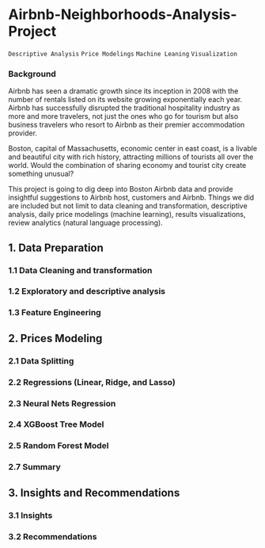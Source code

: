 # Airbnb-Neighborhoods-Analysis-Project

`Descriptive Analysis` `Price Modelings` `Machine Leaning` `Visualization` 

### Background
Airbnb has seen a dramatic growth since its inception in 2008 with the number of rentals listed on its website 
growing exponentially each year. Airbnb has successfully disrupted the traditional hospitality industry as more 
and more travelers, not just the ones who go for tourism but also business travelers who resort to Airbnb as their 
premier accommodation provider. 

Boston, capital of Massachusetts, economic center in east coast, is a livable and beautiful city with rich history, 
attracting millions of tourists all over the world. Would the combination of sharing economy and tourist city 
create something unusual? 

This project is going to dig deep into Boston Airbnb data and provide insightful suggestions to Airbnb 
host, customers and Airbnb. Things we did are included but not limit to data cleaning and transformation, 
descriptive analysis, daily price modelings (machine learning), results visualizations, review analytics (natural 
language processing). 

## 1. Data Preparation
### 1.1 Data Cleaning and transformation
### 1.2 Exploratory and descriptive analysis
### 1.3 Feature Engineering
## 2. Prices Modeling 
### 2.1 Data Splitting
### 2.2 Regressions (Linear, Ridge, and Lasso)
### 2.3 Neural Nets Regression 
### 2.4 XGBoost Tree Model
### 2.5 Random Forest Model
### 2.7 Summary
## 3. Insights and Recommendations
### 3.1 Insights
### 3.2 Recommendations
